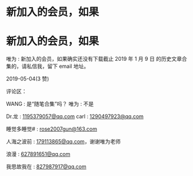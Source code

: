 # 新加入的会员，如果

# 新加入的会员，如果

唯为 : 新加入的会员，如果确实还没有下载截止 2019 年 1 月 9 日 的历史文章合集的，请私信我，留下 email 地址。

2019-05-04(3 赞)

评论区：

WANG : 是“随笔合集”吗？ 唯为 : 不是

Dr.龙 : 1195379057@qq.com carl : 1290497923@qq.com

睡觉多睡觉# : rose2007gun@163.com

人海之波前 : 179113865@qq.com，谢谢唯为老师

浪漫 : 627891651@qq.com

我思故我在 : 827987917@qq.com